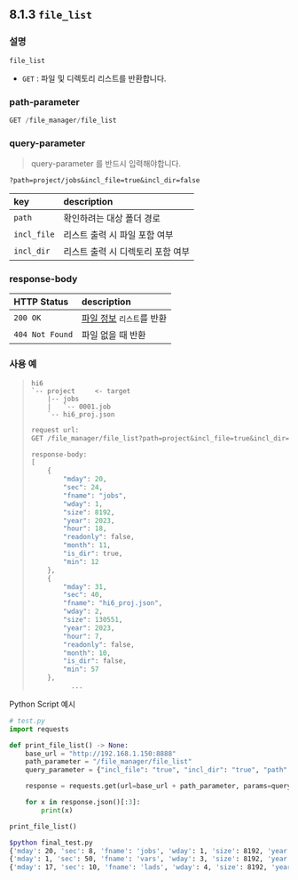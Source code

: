 ﻿## 8.1.3 `file_list`

### 설명

`file_list`

- `GET` : 파일 및 디렉토리 리스트를 반환합니다.

### path-parameter

```python
GET /file_manager/file_list
```

### query-parameter

> query-parameter 를 반드시 입력해야합니다.  
```
?path=project/jobs&incl_file=true&incl_dir=false
```

|key|description|
|:---|:---|
|`path`|확인하려는 대상 폴더 경로|
|`incl_file`|리스트 출력 시 파일 포함 여부|
|`incl_dir`|리스트 출력 시 디렉토리 포함 여부|


### response-body

|HTTP Status|description|
|:---|:---|
|`200 OK`|[파일 정보](/99-schema/file_info) `리스트`를 반환|
|`404 Not Found`| 파일 없을 때 반환|


### 사용 예

<blockquote>

```text
hi6
`-- project     <- target
    |-- jobs
    |   `-- 0001.job
    `-- hi6_proj.json
```

```python
request url:
GET /file_manager/file_list?path=project&incl_file=true&incl_dir=true

response-body:
[
	{
		"mday": 20,
		"sec": 24,
		"fname": "jobs",
		"wday": 1,
		"size": 8192,
		"year": 2023,
		"hour": 18,
		"readonly": false,
		"month": 11,
		"is_dir": true,
		"min": 12
	},
	{
		"mday": 31,
		"sec": 40,
		"fname": "hi6_proj.json",
		"wday": 2,
		"size": 130551,
		"year": 2023,
		"hour": 7,
		"readonly": false,
		"month": 10,
		"is_dir": false,
		"min": 57
	},
	      ...
```

</blockquote>

Python Script 예시

```python
# test.py
import requests

def print_file_list() -> None:
    base_url = "http://192.168.1.150:8888"
    path_parameter = "/file_manager/file_list"
    query_parameter = {"incl_file": "true", "incl_dir": "true", "path": "project"}

    response = requests.get(url=base_url + path_parameter, params=query_parameter)

    for x in response.json()[:3]:
        print(x)

print_file_list()
```
```sh
$python final_test.py 
{'mday': 20, 'sec': 8, 'fname': 'jobs', 'wday': 1, 'size': 8192, 'year': 2023, 'hour': 21, 'readonly': False, 'month': 11, 'is_dir': True, 'min': 50}
{'mday': 1, 'sec': 50, 'fname': 'vars', 'wday': 3, 'size': 8192, 'year': 2023, 'hour': 12, 'readonly': False, 'month': 11, 'is_dir': True, 'min': 29}
{'mday': 17, 'sec': 10, 'fname': 'lads', 'wday': 4, 'size': 8192, 'year': 2023, 'hour': 13, 'readonly': False, 'month': 8, 'is_dir': True, 'min': 47}
```